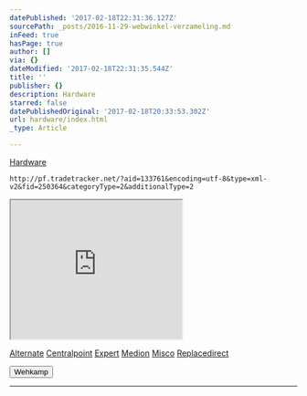 ```yaml
---
datePublished: '2017-02-18T22:31:36.127Z'
sourcePath: _posts/2016-11-29-webwinkel-verzameling.md
inFeed: true
hasPage: true
author: []
via: {}
dateModified: '2017-02-18T22:31:35.544Z'
title: ''
publisher: {}
description: Hardware
starred: false
datePublishedOriginal: '2017-02-18T20:33:53.302Z'
url: hardware/index.html
_type: Article

---
```

[Hardware][0]

    http://pf.tradetracker.net/?aid=133761&encoding=utf-8&type=xml-v2&fid=250364&categoryType=2&additionalType=2

<iframe src="https://the-grid.github.io/ed-userhtml/?g=eJwlilsOgyAQAG-zf4qCj6YJ8RJeYMMuSmqBkG2jt1fjz3zMzCqS30plX0tB4gvuw6WOLGrCQLY1Zhxa4OgShbjYn_jqBXJktvt3q_4a_HXpvjFDBw6Fl1SO-c4akChISBG3R5zqYSU0" height="244" style=""></iframe>

[Alternate][1]
[Centralpoint][2]
[Expert][3]
[Medion][4]
[Misco][5]
[Replacedirect][6]

<button data-role="cta" style="">Wehkamp</button>

---



[0]: https://thegrid.ai/nederlandse-webwinkels/software "Software"
[1]: http://www.alternate.nl/tt/?tt=904_22575_133761_Alternate&r=
[2]: http://www.centralpoint.nl/tracker/index.php?tt=534_680575_88325_&r=
[3]: http://tc.tradetracker.net/?c=5515&m=187261&a=133761&r=&u=
[4]: http://tc.tradetracker.net/?c=3452&m=893025&a=133761&r=&u=
[5]: http://tc.tradetracker.net/?c=5917&m=1001612&a=88590&r=&u=
[6]: http://www.replacedirect.nl/page/startExternal/?tt=4825_935388_133761_&r=